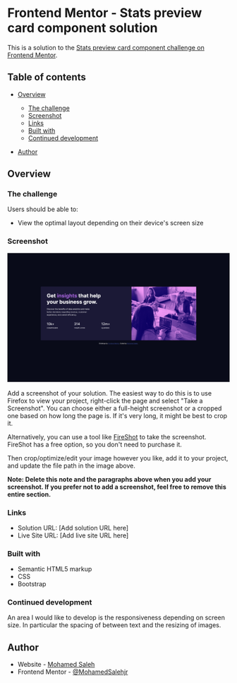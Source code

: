 # Frontend Mentor - Stats preview card component solution

This is a solution to the [Stats preview card component challenge on Frontend Mentor](https://www.frontendmentor.io/challenges/stats-preview-card-component-8JqbgoU62). 

## Table of contents

- [Overview](#overview)
  - [The challenge](#the-challenge)
  - [Screenshot](#screenshot)
  - [Links](#links)
  - [Built with](#built-with)
  - [Continued development](#continued-development)
  
- [Author](#author)



## Overview

### The challenge

Users should be able to:

- View the optimal layout depending on their device's screen size

### Screenshot

![](./images/solution-screenshot.jpg)

Add a screenshot of your solution. The easiest way to do this is to use Firefox to view your project, right-click the page and select "Take a Screenshot". You can choose either a full-height screenshot or a cropped one based on how long the page is. If it's very long, it might be best to crop it.

Alternatively, you can use a tool like [FireShot](https://getfireshot.com/) to take the screenshot. FireShot has a free option, so you don't need to purchase it. 

Then crop/optimize/edit your image however you like, add it to your project, and update the file path in the image above.

**Note: Delete this note and the paragraphs above when you add your screenshot. If you prefer not to add a screenshot, feel free to remove this entire section.**

### Links

- Solution URL: [Add solution URL here]
- Live Site URL: [Add live site URL here]


### Built with

- Semantic HTML5 markup
- CSS 
- Bootstrap


### Continued development

An area I would like to develop is the responsiveness depending on screen size. In particular the spacing of between text and the resizing of images.


## Author

- Website - [Mohamed Saleh](https://mohamedsalehdev.info/)
- Frontend Mentor - [@MohamedSalehjr](https://www.frontendmentor.io/profile/MohamedSalehjr)


